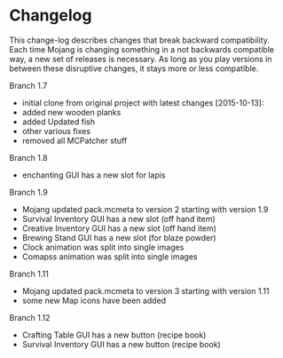 # Changelog

This change-log describes changes that break backward compatibility. Each time
Mojang is changing something in a not backwards compatible way, a new set of
releases is necessary. As long as you play versions in between these disruptive
changes, it stays more or less compatible.


Branch 1.7
 * initial clone from original project with latest changes [2015-10-13]:
 *  added new wooden planks
 *  added Updated fish
 *  other various fixes
 * removed all MCPatcher stuff

Branch 1.8
 * enchanting GUI has a new slot for lapis

Branch 1.9
 * Mojang updated pack.mcmeta to version 2 starting with version 1.9
 * Survival Inventory GUI has a new slot (off hand item)
 * Creative Inventory GUI has a new slot (off hand item)
 * Brewing Stand GUI has a new slot (for blaze powder)
 * Clock animation was split into single images
 * Comapss animation was split into single images

Branch 1.11
 * Mojang updated pack.mcmeta to version 3 starting with version 1.11
 * some new Map icons have been added

Branch 1.12
 * Crafting Table GUI has a new button (recipe book)
 * Survival Inventory GUI has a new button (recipe book)


